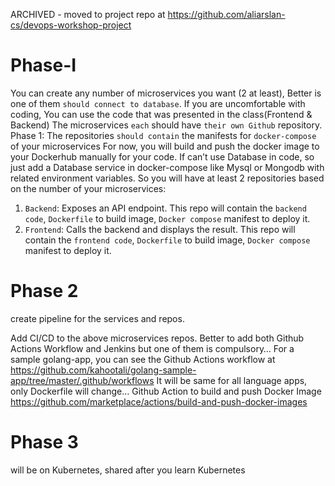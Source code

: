 ARCHIVED - moved to project repo at https://github.com/aliarslan-cs/devops-workshop-project

# Phase-I

You can create any number of microservices you want (2 at least), Better is one of them `should connect to database`. If you are uncomfortable with coding, You can use the code that was presented in the class(Frontend & Backend)
The microservices `each` should have `their own Github` repository.
Phase 1:
The repositories `should contain` the manifests for `docker-compose` of your microservices
For now, you will build and push the docker image to your Dockerhub manually for your code.
If can’t use Database in code, so just add a Database service in docker-compose like Mysql or Mongodb with related environment variables.
So you will have at least 2 repositories based on the number of your microservices:
1. `Backend`: Exposes an API endpoint. This repo will contain the `backend code`, `Dockerfile` to build image, `Docker compose` manifest to deploy it.
2. `Frontend`: Calls the backend and displays the result. This repo will contain the `frontend code`, `Dockerfile` to build image, `Docker compose` manifest to deploy it.

# Phase 2

create pipeline for the services and repos.

Add CI/CD to the above microservices repos. Better to add both Github Actions Workflow and Jenkins but one of them is compulsory…
For a sample golang-app, you can see the Github Actions workflow at
https://github.com/kahootali/golang-sample-app/tree/master/.github/workflows
It will be same for all language apps, only Dockerfile will change…
Github Action to build and push Docker Image
https://github.com/marketplace/actions/build-and-push-docker-images


# Phase 3

will be on Kubernetes, shared after you learn Kubernetes